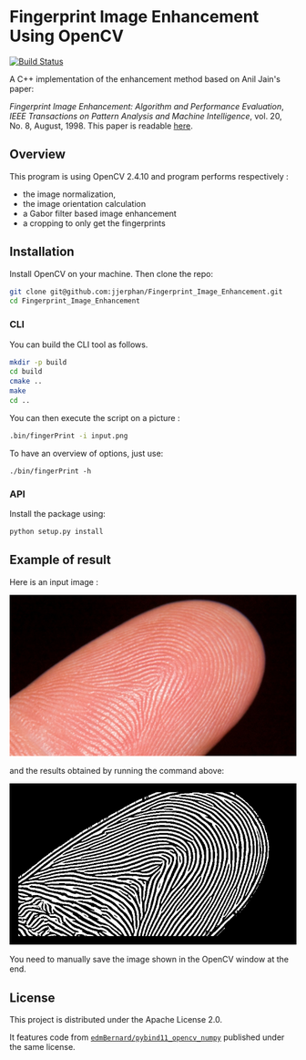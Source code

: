 # Fingerprint Image Enhancement Using OpenCV

[![Build Status](https://travis-ci.org/jjerphan/Fingerprint_Image_Enhancement.svg?branch=master)](https://travis-ci.org/jjerphan/Fingerprint_Image_Enhancement)

A C++ implementation of the enhancement method based on Anil Jain's paper:

*Fingerprint Image Enhancement: Algorithm and Performance Evaluation*, *IEEE Transactions on Pattern Analysis and Machine Intelligence*, vol. 20, No. 8, August, 1998. This paper is readable [here](https://www.google.fr/url?sa=t&rct=j&q=&esrc=s&source=web&cd=3&cad=rja&uact=8&ved=0ahUKEwjZgPWX5bTYAhWHblAKHTteCPUQFghFMAI&url=http%3A%2F%2Fwww.math.tau.ac.il%2F~turkel%2Fimagepapers%2Ffingerprint.pdf&usg=AOvVaw35b-7mvIizEjNnV54_rrRq).

## Overview
This program is using OpenCV 2.4.10 and program performs respectively :
 - the image normalization,
 - the image orientation calculation
 - a Gabor filter based image enhancement
 - a cropping to only get the fingerprints

## Installation

Install OpenCV on your machine. Then clone the repo:

```bash
git clone git@github.com:jjerphan/Fingerprint_Image_Enhancement.git
cd Fingerprint_Image_Enhancement
```

### CLI

You can build the CLI tool as follows.
```bash
mkdir -p build
cd build
cmake ..
make
cd ..
```

You can then execute the script on a picture :
```bash
.bin/fingerPrint -i input.png
```

To have an overview of options, just use:
```
./bin/fingerPrint -h
```


### API

Install the package using:
```bash
python setup.py install
```

## Example of result
Here is an input image :

![Input image : picture of an index finger](doc/input.png)

and the results obtained by running the command above:

![Results : Fingerprint extracted](doc/result.png)

You need to manually save the image shown in the OpenCV window at the end.

## License

This project is distributed under the Apache License 2.0.

It features code from [`edmBernard/pybind11_opencv_numpy`](https://github.com/edmBernard/pybind11_opencv_numpy)
published under the same license.

